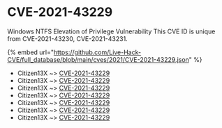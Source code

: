 # CVE-2021-43229

Windows NTFS Elevation of Privilege Vulnerability This CVE ID is unique from CVE-2021-43230, CVE-2021-43231.

{% embed url="https://github.com/Live-Hack-CVE/full_database/blob/main/cves/2021/CVE-2021-43229.json" %}


* Citizen13X ~> [CVE-2021-43229](https://www.alice-snow.ru/2021/database/cve-2021-43229/cve-2021-43229-citizen13x)
* Citizen13X ~> [CVE-2021-43229](https://www.alice-snow.ru/2021/database/cve-2021-43229/cve-2021-43229-citizen13x)
* Citizen13X ~> [CVE-2021-43229](https://www.alice-snow.ru/2021/database/cve-2021-43229/cve-2021-43229-citizen13x)
* Citizen13X ~> [CVE-2021-43229](https://www.alice-snow.ru/2021/database/cve-2021-43229/cve-2021-43229-citizen13x)
* Citizen13X ~> [CVE-2021-43229](https://www.alice-snow.ru/2021/database/cve-2021-43229/cve-2021-43229-citizen13x)
* Citizen13X ~> [CVE-2021-43229](https://www.alice-snow.ru/2021/database/cve-2021-43229/cve-2021-43229-citizen13x)
* Citizen13X ~> [CVE-2021-43229](https://www.alice-snow.ru/2021/database/cve-2021-43229/cve-2021-43229-citizen13x)